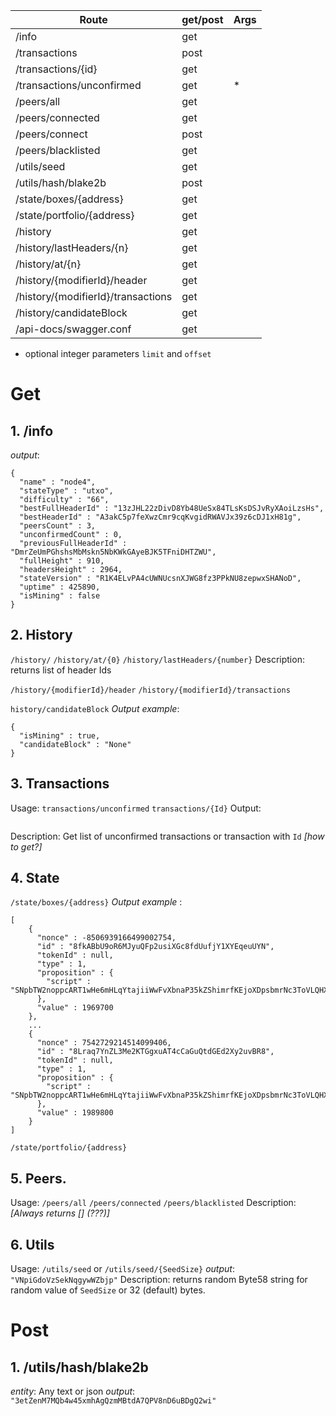 | Route | get/post | Args |
|-------|----------|------|
|/info                               | get  |  |
|/transactions                       | post |  |
|/transactions/{id}                  | get  |  |
|/transactions/unconfirmed           | get  |* |
|/peers/all                          | get  |  |
|/peers/connected                    | get  |  |
|/peers/connect                      | post |  |
|/peers/blacklisted                  | get  |  |
|/utils/seed                         | get  |  |
|/utils/hash/blake2b                 | post |  |
|/state/boxes/{address}              | get  |  |
|/state/portfolio/{address}          | get  |  |
|/history                            | get  |  |
|/history/lastHeaders/{n}            | get  |  |
|/history/at/{n}                     | get  |  |
|/history/{modifierId}/header        | get  |  |
|/history/{modifierId}/transactions  | get  |  |
|/history/candidateBlock             | get  |  |
|/api-docs/swagger.conf              | get  |  |
  
* optional integer parameters `limit` and `offset`  
  
# Get
## 1. /info 
_output_:  
```
{  
  "name" : "node4",  
  "stateType" : "utxo",  
  "difficulty" : "66",  
  "bestFullHeaderId" : "13zJHL22zDivD8Yb48UeSx84TLsKsDSJvRyXAoiLzsHs",  
  "bestHeaderId" : "A3akC5p7feXwzCmr9cqKvgidRWAVJx39z6cDJ1xH81g",  
  "peersCount" : 3,  
  "unconfirmedCount" : 0,  
  "previousFullHeaderId" : "DmrZeUmPGhshsMbMskn5NbKWkGAyeBJK5TFniDHTZWU",  
  "fullHeight" : 910,  
  "headersHeight" : 2964,  
  "stateVersion" : "R1K4ELvPA4cUWNUcsnXJWG8fz3PPkNU8zepwxSHANoD",  
  "uptime" : 425890,  
  "isMining" : false  
}
```

## 2. History
`/history/`
`/history/at/{0}`
`/history/lastHeaders/{number}`
Description: returns list of header Ids

`/history/{modifierId}/header`
`/history/{modifierId}/transactions`


`history/candidateBlock`
_Output example_:
```
{
  "isMining" : true,
  "candidateBlock" : "None"
}
```

## 3. Transactions
Usage:
    `transactions/unconfirmed`
    `transactions/{Id}`
Output:
```

```
Description: Get list of unconfirmed transactions or transaction with `Id` _[how to get?]_

## 4. State
`/state/boxes/{address}`
_Output example_ :
```
[
    {
      "nonce" : -8506939166499002754,
      "id" : "8fkABbU9oR6MJyuQFp2usiXGc8fdUufjY1XYEqeuUYN",
      "tokenId" : null,
      "type" : 1,
      "proposition" : {
        "script" : "SNpbTW2noppcART1wHe6mHLqYtajiiWwFvXbnaP35kZShimrfKEjoXDpsbmrNc3ToVLQHXcwfGzG5XdKHPdXXQUgQud42N6h4M4UKttcwxJT5GfurTQJDq4gKCdVVqJknFrfvDLr5azFacz8217Gsmj2hge1m1B7mahDHRzZ3Y471pwHrDGspbiuyQCvvd7jiWMupmxKJ8483wVjjXUFck4Qg94SoYJmnubjNAuwv1DJmg"
      },
      "value" : 1969700
    },
    ...
    {
      "nonce" : 7542729214514099406,
      "id" : "8Lraq7YnZL3Me2KTGgxuAT4cCaGuQtdGEd2Xy2uvBR8",
      "tokenId" : null,
      "type" : 1,
      "proposition" : {
        "script" : "SNpbTW2noppcART1wHe6mHLqYtajiiWwFvXbnaP35kZShimrfKEjoXDpsbmrNc3ToVLQHXcwfGzG5XdKHPdXXQUgQud42N6h4M4UKttcwxJT5GfurTQJDq4gKCdVVqJknFrfvDLr5azFacz8217Gsmj2hge1m1B7mahDHRzZ3Y471pwHrDGspbiuyQCvvd7jiWMupmxKJ8483wVjjXUFck4Qg94SoYJmnubjNAuwv1DJmg"
      },
      "value" : 1989800
    }
]
```

`/state/portfolio/{address}`

## 5. Peers.
Usage:
    `/peers/all`
    `/peers/connected`
    `/peers/blacklisted`
Description: _[Always returns [] (???)]_

## 6. Utils
Usage: `/utils/seed` or `/utils/seed/{SeedSize}`
_output_: `"VNpiGdoVzSekNqgywWZbjp"`
Description: returns random Byte58 string for random value of `SeedSize` or 32 (default) bytes.


# Post
## 1. /utils/hash/blake2b
_entity_: Any text or json
_output_: `"3etZenM7MQb4w45xmhAgQzmMBtdA7QPV8nD6uBDgQ2wi"`